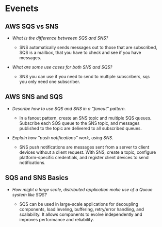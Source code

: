 # Evenets

## AWS SQS vs SNS

* *What is the difference betweeen SQS and SNS?*

  * SNS automatically sends messages out to those that are subscribed, SQS is a mailbox, that you have to check and see if you have messages.
* *What are some use cases for both SNS and SQS?*

  * SNS you can use if you need to send to multiple subscribers, sqs you only need one subscriber.
## AWS SNS and SQS

* *Describe how to use SQS and SNS in a “fanout” pattern.*

  * In a fanout pattern, create an SNS topic and multiple SQS queues. Subscribe each SQS queue to the SNS topic, and messages published to the topic are delivered to all subscribed queues.
* *Explain how “push notifications” work, using SNS.*

  * SNS push notifications are messages sent from a server to client devices without a client request. With SNS, create a topic, configure platform-specific credentials, and register client devices to send notifications.
## SQS and SNS Basics

* *How might a large scale, distributed application make use of a Queue system like SQS?*

  * SQS can be used in large-scale applications for decoupling components, load leveling, buffering, retry/error handling, and scalability. It allows components to evolve independently and improves performance and reliability.
